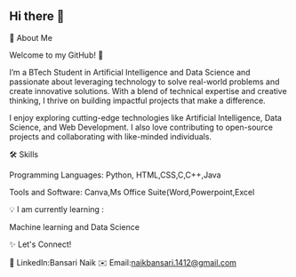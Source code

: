 ## Hi there 👋

🌟 About Me

Welcome to my GitHub! 🚀

I’m a BTech Student in Artificial Intelligence and Data Science and passionate about leveraging technology to solve real-world problems and create innovative solutions. With a blend of technical expertise and creative thinking, I thrive on building impactful projects that make a difference.

I enjoy exploring cutting-edge technologies like Artificial Intelligence, Data Science, and Web Development. I also love contributing to open-source projects and collaborating with like-minded individuals.


🛠️ Skills

Programming Languages: Python, HTML,CSS,C,C++,Java

Tools and Software: Canva,Ms Office Suite(Word,Powerpoint,Excel

💡 I am currently learning :

Machine learning and Data Science


✨ Let's Connect!

💼 LinkedIn:Bansari Naik
✉️ Email:naikbansari.1412@gmail.com
